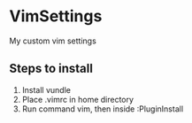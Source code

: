 # VimSettings
My custom vim settings

## Steps to install
1. Install vundle
2. Place .vimrc in home directory
3. Run command vim, then inside :PluginInstall
